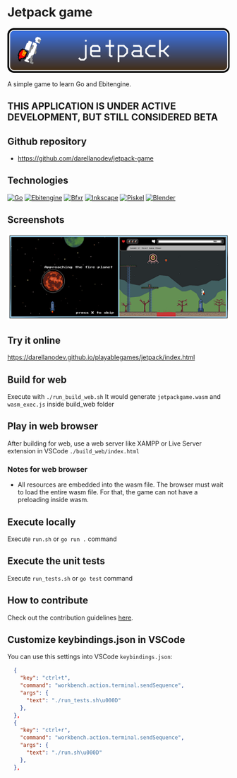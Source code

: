 # Jetpack game

![Jetpack game banner](https://github.com/darellanodev/jetpack-game/blob/main/img_github_readme/banner.png?raw=true)

A simple game to learn Go and Ebitengine.

## THIS APPLICATION IS UNDER ACTIVE DEVELOPMENT, BUT STILL CONSIDERED BETA

## Github repository

- <https://github.com/darellanodev/jetpack-game>

## Technologies

[![Go](https://img.shields.io/badge/Go-00ADD8?style=flat&logo=Go&logoColor=white)](https://golang.org)
[![Ebitengine](https://img.shields.io/badge/Ebitengine-005f73?style=flat&logo=Go&logoColor=white)](https://ebitengine.org)
[![Bfxr](https://img.shields.io/badge/Bfxr-orange?style=flat&logo=Bfxr&logoColor=orange)](https://www.bfxr.net/)
[![Inkscape](https://img.shields.io/badge/Inkscape-e0e0e0?style=flat&logo=Inkscape&logoColor=080A13)](https://inkscape.org)
[![Piskel](https://img.shields.io/badge/Piskel-4e8cef?style=flat&logo=Piskel&logoColor=white)](https://www.piskelapp.com/)
[![Blender](https://img.shields.io/badge/Blender-F57900?style=flat&logo=Blender&logoColor=white)](https://blender.org)

## Screenshots

![jet pack game screenshots](https://github.com/darellanodev/jetpack-game/blob/main/img_github_readme/screenshots.png?raw=true)

## Try it online

<https://darellanodev.github.io/playablegames/jetpack/index.html>

## Build for web

Execute with `./run_build_web.sh` It would generate `jetpackgame.wasm` and `wasm_exec.js` inside build_web folder

## Play in web browser

After building for web, use a web server like XAMPP or Live Server extension in VSCode `./build_web/index.html`

### Notes for web browser

- All resources are embedded into the wasm file. The browser must wait to load the entire wasm file. For that, the game can not have a preloading inside wasm.

## Execute locally

Execute `run.sh` or `go run .` command

## Execute the unit tests

Execute `run_tests.sh` or `go test` command

## How to contribute

Check out the contribution guidelines [here](./CONTRIBUTING.md).

## Customize keybindings.json in VSCode

You can use this settings into VSCode `keybindings.json`:

```json
  {
    "key": "ctrl+t",
    "command": "workbench.action.terminal.sendSequence",
    "args": {
      "text": "./run_tests.sh\u000D"
    },
  },
  {
    "key": "ctrl+r",
    "command": "workbench.action.terminal.sendSequence",
    "args": {
      "text": "./run.sh\u000D"
    },
  },
```
